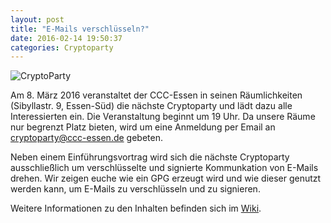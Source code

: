```yaml
---
layout: post
title: "E-Mails verschlüsseln?"
date: 2016-02-14 19:50:37
categories: Cryptoparty
---
```

![CryptoParty](/media/2014-07-04/web_800px.png)

Am 8. März 2016 veranstaltet der CCC-Essen in seinen Räumlichkeiten (Sibyllastr. 9, Essen-Süd) die nächste Cryptoparty und lädt dazu alle Interessierten ein. Die Veranstaltung beginnt um 19 Uhr. Da unsere Räume nur begrenzt Platz bieten, wird um eine Anmeldung per Email an cryptoparty@ccc-essen.de gebeten.

Neben einem Einführungsvortrag wird sich die nächste Cryptoparty ausschließlich um verschlüsselte und signierte Kommunkation von E-Mails drehen. Wir zeigen euche wie ein GPG erzeugt wird und wie dieser genutzt werden kann, um E-Mails zu verschlüsseln und zu signieren.

Weitere Informationen zu den Inhalten befinden sich im [Wiki](https://wiki.chaospott.de/CryptoParty).
